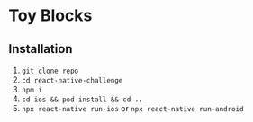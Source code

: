 # Toy Blocks

## Installation

1. `git clone repo`
2. `cd react-native-challenge`
3. `npm i`
4. `cd ios && pod install && cd ..`
5. `npx react-native run-ios` or `npx react-native run-android`
